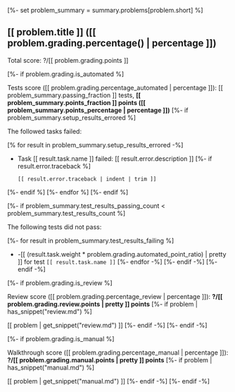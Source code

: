 [%- set problem_summary = summary.problems[problem.short] %]

## [[ problem.title ]] ([[ problem.grading.percentage() | percentage ]])

Total score: ?/[[ problem.grading.points ]]

[%- if problem.grading.is_automated %]

Tests score ([[ problem.grading.percentage_automated | percentage ]]): [[ problem_summary.passing_fraction ]] tests, **[[ problem_summary.points_fraction ]] points ([[ problem_summary.points_percentage | percentage ]])**
[%- if problem_summary.setup_results_errored %]

The followed tasks failed:

[% for result in problem_summary.setup_results_errored -%]
- Task [[ result.task.name ]] failed: [[ result.error.description ]]
[%- if result.error.traceback %]
  
    ```
    [[ result.error.traceback | indent | trim ]]
    ```
[%- endif %]
[%- endfor %]
[%- endif %]

[%- if problem_summary.test_results_passing_count < problem_summary.test_results_count %]

The following tests did not pass:

[%- for result in problem_summary.test_results_failing %]
- -[[ (result.task.weight * problem.grading.automated_point_ratio) | pretty ]] for test `[[ result.task.name ]]`
[%- endfor -%]
[%- endif -%]
[%- endif -%]

[%- if problem.grading.is_review %]

Review score ([[ problem.grading.percentage_review | percentage ]]): **?/[[ problem.grading.review.points | pretty ]] points**
[%- if problem | has_snippet("review.md") %]

[[ problem | get_snippet("review.md") ]]
[%- endif -%]
[%- endif -%]

[%- if problem.grading.is_manual %]

Walkthrough score ([[ problem.grading.percentage_manual | percentage ]]): **?/[[ problem.grading.manual.points | pretty ]] points**
[%- if problem | has_snippet("manual.md") %]

[[ problem | get_snippet("manual.md") ]]
[%- endif -%]
[%- endif -%]
